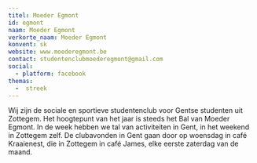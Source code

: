 ```yaml
---
titel: Moeder Egmont
id: egmont
naam: Moeder Egmont
verkorte_naam: Moeder Egmont
konvent: sk
website: www.moederegmont.be
contact: studentenclubmoederegmont@gmail.com
social: 
  - platform: facebook
themas:
  -  streek
---
```

Wij zijn de sociale en sportieve studentenclub voor Gentse studenten uit Zottegem. Het hoogtepunt van het jaar is steeds het Bal van Moeder Egmont. In de week hebben we tal van activiteiten in Gent, in het weekend in Zottegem zelf. De clubavonden in Gent gaan door op woensdag in café Kraaienest, die in Zottegem in café James, elke eerste zaterdag van de maand.
